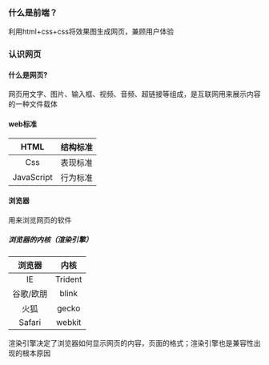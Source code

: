 ### 什么是前端？

利用html+css+css将效果图生成网页，兼顾用户体验

### 认识网页

#### 什么是网页?

网页用文字、图片、输入框、视频、音频、超链接等组成，是互联网用来展示内容的一种文件载体

#### web标准

| HTML | 结构标准 |
| :---: | :--- |
| Css | 表现标准 |
| JavaScript | 行为标准 |

#### 浏览器

用来浏览网页的软件

##### 浏览器的内核（渲染引擎）

| 浏览器 | 内核 |
| :---: | :---: |
| IE | Trident |
| 谷歌/欧朋 | blink |
| 火狐 | gecko |
| Safari | webkit |

渲染引擎决定了浏览器如何显示网页的内容，页面的格式；渲染引擎也是兼容性出现的根本原因



